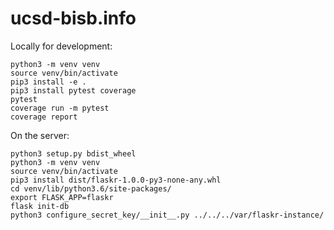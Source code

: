 # ucsd-bisb.info

Locally for development:
```
python3 -m venv venv
source venv/bin/activate
pip3 install -e .
pip3 install pytest coverage
pytest
coverage run -m pytest
coverage report
```

On the server:
```
python3 setup.py bdist_wheel
python3 -m venv venv
source venv/bin/activate
pip3 install dist/flaskr-1.0.0-py3-none-any.whl
cd venv/lib/python3.6/site-packages/
export FLASK_APP=flaskr
flask init-db
python3 configure_secret_key/__init__.py ../../../var/flaskr-instance/
```
